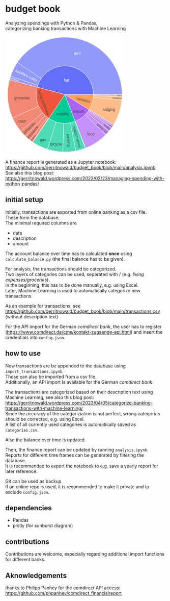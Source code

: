 # budget book
Analyzing spendings with Python &amp; Pandas,  
categorizing banking transactions with Machine Learning

![](https://raw.githubusercontent.com/gerritnowald/budget_book/main/examples_blog/sunburst.png?raw=true)

A finance report is generated as a Jupyter notebook:  
https://github.com/gerritnowald/budget_book/blob/main/analysis.ipynb  
See also this blog post:  
https://gerritnowald.wordpress.com/2023/02/23/managing-spending-with-python-pandas/

## initial setup

Initially, transactions are exported from online banking as a csv file.  
These form the database.  
The minimal required columns are
- date
- description
- amount

The account balance over time has to calculated **once** using `calculate_balance.py` 
(the final balance has to be given).

For analysis, the transactions should be categorized.  
Two layers of categories can be used, separated with / (e.g. *living expenses/groceries*).  
In the beginning, this has to be done manually, e.g. using Excel.  
Later, Machine Learning is used to automatically categorize new transactions.

As an example for transactions, see  
https://github.com/gerritnowald/budget_book/blob/main/transactions.csv  
(without description text)

For the API import for the German *comdirect bank*, the user has to register (https://www.comdirect.de/cms/kontakt-zugaenge-api.html) and insert the credentials into `config.json`.

## how to use

New transactions are be appended to the database using `import_transactions.ipynb`.  
Those can also be imported from a csv file.  
Additionally, an API import is available for the German *comdirect bank*.

The transactions are categorized based on their description text using Machine Learning, see also this blog post:  
https://gerritnowald.wordpress.com/2023/04/05/categorize-banking-transactions-with-machine-learning/  
Since the accuracy of the categoriziation is not perfect, wrong categories should be corrected, e.g. using Excel.  
A list of all currently used categories is automatically saved as `categories.csv`.  

Also the balance over time is updated.

Then, the finance report can be updated by running `analysis.ipynb`.  
Reports for different time frames can be generated by filtering the database.  
It is recommended to export the notebook to e.g. save a yearly report for later reference.

Git can be used as backup.  
If an online repo is used, it is recommended to make it private and to exclude `config.json`.

## dependencies

- Pandas
- plotly (for sunburst diagram)

## contributions

Contributions are welcome, especially regarding additional import functions for different banks.

## Aknowledgements

thanks to Philipp Panhey for the comdirect API access:  
https://github.com/phpanhey/comdirect_financialreport  
